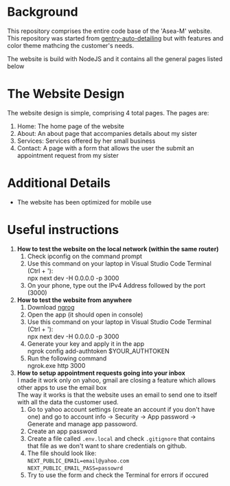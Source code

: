 # Background
This repository comprises the entire code base of the 'Asea-M' website. 
This repository was started from [gentry-auto-detailing](https://github.com/loftongentry/gentry-auto-detailing) but with features and color theme mathcing the customer's needs.

The website is build with NodeJS and it contains all the general pages listed below

# The Website Design
The website design is simple, comprising 4 total pages. The pages are:
  1. Home: The home page of the website
  2. About: An about page that accompanies details about my sister
  3. Services: Services offered by her small business
  4. Contact: A page with a form that allows the user the submit an appointment request from my sister
  
# Additional Details
  - The website has been optimized for mobile use


# Useful instructions
1. <b>How to test the website on the local network (within the same router)</b>
   1. Check ipconfig on the command prompt
   2. Use this command on your laptop in Visual Studio Code Terminal (Ctrl + '):<br>
      npx next dev -H 0.0.0.0 -p 3000
   3. On your phone, type out the IPv4 Address followed by the port (3000)
2. <b>How to test the website from anywhere</b>
     1. Download [ngrog]([url](https://download.ngrok.com/windows))
     2. Open the app (it should open in console)
     3. Use this command on your laptop in Visual Studio Code Terminal (Ctrl + '):<br>
        npx next dev -H 0.0.0.0 -p 3000
     4. Generate your key and apply it in the app<br>
        ngrok config add-authtoken $YOUR_AUTHTOKEN
     5. Run the following command<br>
         ngrok.exe http 3000
3. <b> How to setup appointment requests going into your inbox</b> <br>
I made it work only on yahoo, gmail are closing a feature which allows other apps to use the email box<br>
The way it works is that the website uses an email to send one to itself with all the data the customer used.
    1. Go to yahoo account settings (create an account if you don't have one) and go to account info -> Security -> App password -> Generate and manage app passoword.
    2. Create an app password
    3. Create a file called `.env.local` and check `.gitignore` that contains that file as we don't want to share credentials on github.
    4. The file should look like: <br>
    `NEXT_PUBLIC_EMAIL=email@yahoo.com`<br>
     `NEXT_PUBLIC_EMAIL_PASS=passowrd`
    5. Try to use the form and check the Terminal for errors if occured
